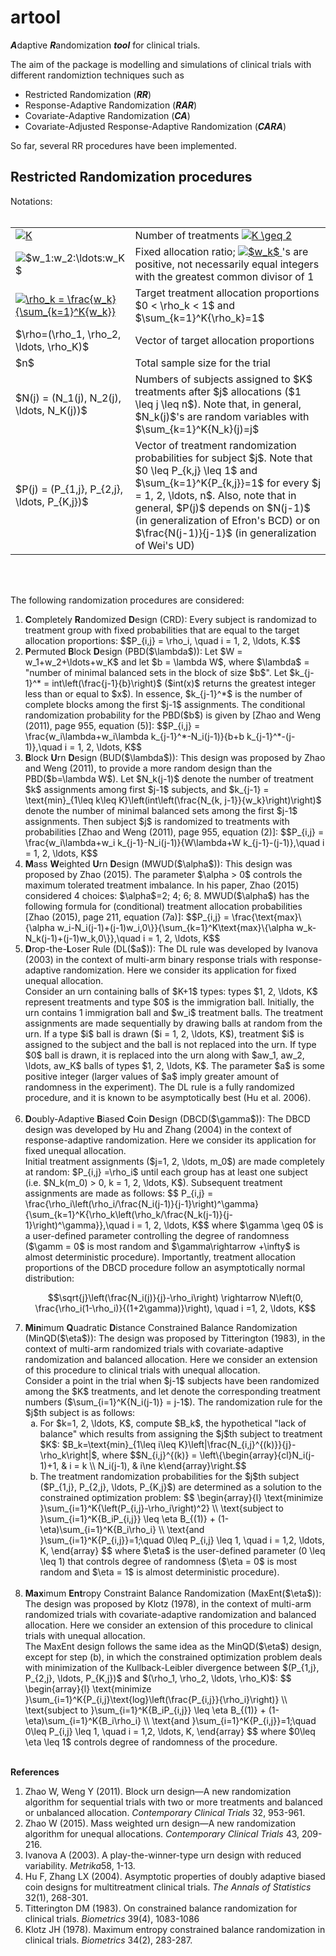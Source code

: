 # artool

<b><em>A</em></b>daptive <b><em>R</em></b>andomization ***tool*** for clinical trials.

The aim of the package is modelling and simulations of clinical trials with different randomiztion techniques such as

- Restricted Randomization (***RR***)
- Response-Adaptive Randomization (***RAR***)
- Covariate-Adaptive Randomization (***CA***)
- Covariate-Adjusted Response-Adaptive Randomization (***CARA***)

So far, several RR procedures have been implemented.

## Restricted Randomization procedures

Notations:
<br>
<br>
<table id="notes">
  <tr>
    <td id="center">
      <a href="https://www.codecogs.com/eqnedit.php?latex=K" target="_blank">
        <img src="https://latex.codecogs.com/gif.latex?K" title="K" />
      </a>
    </td>
    <td>Number of treatments 
      <a href="https://www.codecogs.com/eqnedit.php?latex=K&space;\geq&space;2" target="_blank">
        <img src="https://latex.codecogs.com/gif.latex?K&space;\geq&space;2" title="K \geq 2" />
      </a>
    </td>
  </tr>
  <tr>
  <td id="center"
    <a href="https://www.codecogs.com/eqnedit.php?latex=$w_1:w_2:\ldots:w_K$" target="_blank">
      <img src="https://latex.codecogs.com/gif.latex?$w_1:w_2:\ldots:w_K$" title="$w_1:w_2:\ldots:w_K$" />
    </a>
  </td>
  <td>Fixed allocation ratio; <a href="https://www.codecogs.com/eqnedit.php?latex=$w_k$" target="_blank">
      <img src="https://latex.codecogs.com/gif.latex?$w_k$" title="$w_k$" />
    </a>'s are positive, not necessarily equal integers with the greatest common divisor of 1
  </td>
  </tr>
  <tr>
    <td id="center">
      <a href="https://www.codecogs.com/eqnedit.php?latex=\rho_k&space;=&space;\frac{w_k}{\sum_{k=1}^K{w_k}}" target="_blank">  
        <img src="https://latex.codecogs.com/gif.latex?\rho_k&space;=&space;\frac{w_k}{\sum_{k=1}^K{w_k}}" title="\rho_k = \frac{w_k}{\sum_{k=1}^K{w_k}}" />
      </a>
     </td>
    <td>Target treatment allocation proportions $0 < \rho_k < 1$ and $\sum_{k=1}^K{\rho_k}=1$</td>
  </tr>
  <tr>
    <td id="center">$\rho=(\rho_1, \rho_2, \ldots, \rho_K)$</td>
    <td>Vector of target allocation proportions</td>
  </tr>
  <tr>
    <td id="center">$n$</td>
    <td>Total sample size for the trial</td>
  </tr>
  <tr>
    <td id="center">$N(j) = (N_1(j), N_2(j), \ldots, N_K(j))$</td>
    <td>Numbers of subjects assigned to $K$ treatments after $j$ allocations ($1 \leq j \leq n$). Note that, in general, $N_k(j)$'s are random variables with $\sum_{k=1}^K{N_k}(j)=j$</td>
  </tr>
  <tr>
    <td id="center">$P(j) = (P_{1,j}, P_{2,j}, \ldots, P_{K,j})$</td>
    <td>Vector of treatment randomization probabilities for subject $j$. Note that $0 \leq P_{k,j} \leq 1$ and $\sum_{k=1}^K{P_{k,j}}=1$ for every $j = 1, 2, \ldots, n$. Also, note that in general, $P(j)$ depends on $N(j-1)$ (in generalization of Efron's BCD) or on $\frac{N(j-1)}{j-1}$ (in generalization of Wei's UD)</td>
  </tr>
</table>
<br>
<br>


The following randomization procedures are considered:
<ol>
  <li><b>C</b>ompletely <b>R</b>andomized <b>D</b>esign (CRD): Every subject is randomizad to treatment group
  with fixed probabilities that are equal to the target allocation proportions:
  $$P_{i,j} = \rho_i, \quad i = 1, 2, \ldots, K.$$</li>

  <li><b>P</b>ermuted <b>B</b>lock <b>D</b>esign (PBD($\lambda$)): Let $W = w_1+w_2+\ldots+w_K$ and let $b =
  \lambda W$, where $\lambda$ = "number of minimal balanced sets in the block of size $b$". Let
  $k_{j-1}^* = int\left(\frac{j-1}{b}\right)$ ($int(x)$ returns the greatest integer less than or equal
  to $x$). In essence, $k_{j-1}^*$ is the number of complete blocks among the first $j-1$ assignments.
  The conditional randomization probability for the PBD($b$) is given by [Zhao and Weng (2011), page 955, equation (5)]:
  $$P_{i,j} = \frac{w_i\lambda+w_i\lambda k_{j-1}^*-N_i(j-1)}{b+b k_{j-1}^*-(j-1)},\quad i = 1, 2, \ldots, K$$</li>

  <li><b>B</b>lock <b>U</b>rn <b>D</b>esign (BUD($\lambda$)):
  This design was proposed by Zhao and Weng (2011), to provide a more random design than the PBD($b=\lambda W$). Let $N_k(j-1)$ denote the number of treatment $k$ assignments among first $j-1$ subjects, and $k_{j-1} = \text{min}_{1\leq k\leq K}\left(int\left(\frac{N_{k, j-1}}{w_k}\right)\right)$ denote the number of minimal balanced sets among the first $j-1$ assignments. Then subject $j$ is randomized to treatments with probabilities [Zhao and Weng (2011), page 955, equation (2)]:
  $$P_{i,j} = \frac{w_i\lambda+w_i k_{j-1}-N_i(j-1)}{W\lambda+W k_{j-1}-(j-1)},\quad i = 1, 2, \ldots, K$$</li>

  <li><b>M</b>ass <b>W</b>eighted <b>U</b>rn <b>D</b>esign (MWUD($\alpha$)):  This design was proposed by Zhao (2015). The parameter $\alpha > 0$ controls the maximum tolerated treatment imbalance. In his paper, Zhao (2015) considered 4 choices: $\alpha$=2; 4; 6; 8. MWUD($\alpha$) has the following formula for (conditional) treatment allocation probabilities [Zhao (2015), page 211, equation (7a)]:
  $$P_{i,j} = \frac{\text{max}\{\alpha w_i-N_i(j-1)+(j-1)w_i,0\}}{\sum_{k=1}^K\text{max}\{\alpha w_k-N_k(j-1)+(j-1)w_k,0\}},\quad i = 1, 2, \ldots, K$$
</li>

<li><b>D</b>rop-the-<b>L</b>oser Rule (DL($a$)):  The DL rule was developed by Ivanova (2003) in the context of multi-arm binary response trials with response-adaptive randomization. Here we consider its application for fixed unequal allocation. <br>
Consider an urn containing balls of $K+1$ types: types $1, 2, \ldots, K$ represent treatments and type $0$ is the immigration ball. Initially, the urn contains 1 immigration ball and $w_i$ treatment balls.  The treatment assignments are made sequentially by drawing balls at random from the urn. If a type $i$ ball is drawn ($i = 1, 2, \ldots, K$), treatment $i$ is assigned to the subject and the ball is not replaced into the urn. If type $0$ ball is drawn, it is replaced into the urn along with  $aw_1, aw_2, \ldots, aw_K$ balls of types $1, 2, \ldots, K$. The parameter $a$ is some positive integer (larger values of $a$ imply greater amount of randomness in the experiment). The DL rule is a fully randomized procedure, and it is known to be asymptotically best (Hu et al. 2006).
</li>
<br>
<li><b>D</b>oubly-Adaptive <b>B</b>iased <b>C</b>oin <b>D</b>esign (DBCD($\gamma$)): The DBCD design was developed by Hu and Zhang (2004) in the context of response-adaptive randomization. Here we consider its application for fixed unequal allocation.<br>
Initial treatment assignments ($j=1, 2, \ldots, m_0$) are made completely at random:  $P_{i,j} =\rho_i$ until each group has at least one subject (i.e. $N_k(m_0) > 0, k = 1, 2, \ldots, K$).  Subsequent treatment assignments are made as follows:
$$ P_{i,j} = \frac{\rho_i\left(\rho_i/\frac{N_i(j-1)}{j-1}\right)^\gamma}{\sum_{k=1}^K{\rho_k\left(\rho_k/\frac{N_k(j-1)}{j-1}\right)^\gamma}},\quad i = 1, 2, \ldots, K$$
where $\gamma \geq 0$ is a user-defined parameter controlling the degree of randomness ($\gamm = 0$ is most random and $\gamma\rightarrow +\infty$ is almost deterministic procedure). Importantly, treatment allocation proportions of the DBCD procedure follow an asymptotically normal distribution:

$$\sqrt{j}\left(\frac{N_i(j)}{j}-\rho_i\right) \rightarrow N\left(0, \frac{\rho_i(1-\rho_i)}{(1+2\gamma)}\right), \quad i =1, 2, \ldots, K$$
</li>

<li><b>Min</b>imum <b>Q</b>uadratic <b>D</b>istance Constrained Balance Randomization (MinQD($\eta$)):  The design was proposed by Titterington (1983), in the context of multi-arm randomized trials with covariate-adaptive randomization and balanced allocation. Here we consider an extension of this procedure to clinical trials with unequal allocation.<br>
Consider a point in the trial when $j-1$ subjects have been randomized among the $K$ treatments, and let  denote the corresponding treatment numbers ($\sum_{i=1}^K{N_i(j-1)} = j-1$). The randomization rule for the $j$th subject is as follows:
<ol type="a">
<li>For $k=1, 2, \ldots, K$, compute $B_k$, the hypothetical "lack of balance" which results from assigning the $j$th subject to treatment $K$: $B_k=\text{min}_{1\leq i\leq K}\left|\frac{N_{i,j}^{(k)}}{j}-\rho_k\right|$,  where $$N_{i,j}^{(k)} = \left\{\begin{array}{cl}N_i(j-1)+1, & i = k \\ N_i(j-1), & i\ne k\end{array}\right.$$
</li>
<li>The treatment randomization probabilities for the $j$th subject ($P_{1,j}, P_{2,j}, \ldots, P_{K,j}$) are determined as a solution to the constrained optimization problem:
$$
\begin{array}{l}
\text{minimize }\sum_{i=1}^K{\left(P_{i,j}-\rho_i\right)^2} \\
\text{subject to }\sum_{i=1}^K{B_iP_{i,j}} \leq \eta B_{(1)} + (1-\eta)\sum_{i=1}^K{B_i\rho_i} \\
\text{and }\sum_{i=1}^K{P_{i,j}}=1;\quad 0\leq P_{i,j} \leq 1, \quad i = 1,2, \ldots, K,
\end{array}
$$
where $\eta$ is the user-defined parameter (0 \leq \leq 1) that controls degree of randomness ($\eta = 0$ is most random and  $\eta = 1$ is almost deterministic procedure).
</li>
</ol>
<br>
<li><b>Max</b>imum <b>Ent</b>ropy Constraint Balance Randomization (MaxEnt($\eta$)): The design was proposed by Klotz (1978), in the context of multi-arm randomized trials with covariate-adaptive randomization and balanced allocation. Here we consider an extension of this procedure to clinical trials with unequal allocation. <br>
The MaxEnt design follows the same idea as the MinQD($\eta$) design, except for step (b), in which the constrained optimization problem deals with minimization of the Kullback-Leibler divergence between
$(P_{1,j}, P_{2,j}, \ldots, P_{K,j})$ and  $(\rho_1, \rho_2, \ldots, \rho_K)$:
$$
\begin{array}{l}
\text{minimize }\sum_{i=1}^K{P_{i,j}\text{log}\left(\frac{P_{i,j}}{\rho_i}\right)} \\
\text{subject to }\sum_{i=1}^K{B_iP_{i,j}} \leq \eta B_{(1)} + (1-\eta)\sum_{i=1}^K{B_i\rho_i} \\
\text{and }\sum_{i=1}^K{P_{i,j}}=1;\quad 0\leq P_{i,j} \leq 1, \quad i = 1,2, \ldots, K,
\end{array}
$$
where $0\leq \eta \leq 1$ controls degree of randomness of the procedure.

</li>
</ol>
<br>
<b>References</b>
<br>
<ol>
<li>Zhao W, Weng Y (2011). Block urn design—A new randomization algorithm for sequential trials with two or more treatments and balanced or unbalanced allocation. <em>Contemporary Clinical Trials</em> 32, 953-961.
</li>

<li>
Zhao W (2015). Mass weighted urn design—A new randomization algorithm for unequal allocations. <em>Contemporary Clinical Trials</em> 43, 209-216.
</li>

<li>
Ivanova A (2003). A play-the-winner-type urn design with reduced variability. <em>Metrika</em>58, 1-13.
</li>

<li>
Hu F, Zhang LX (2004). Asymptotic properties of doubly adaptive biased coin designs for multitreatment clinical trials.  <em>The Annals of Statistics</em> 32(1), 268-301.
</li>

<li>
Titterington DM (1983). On constrained balance randomization for clinical trials. <em>Biometrics</em> 39(4), 1083-1086
</li>

<li>
Klotz JH (1978). Maximum entropy constrained balance randomization in clinical trials. <em>Biometrics</em> 34(2), 283-287.
</li>
</ol>
